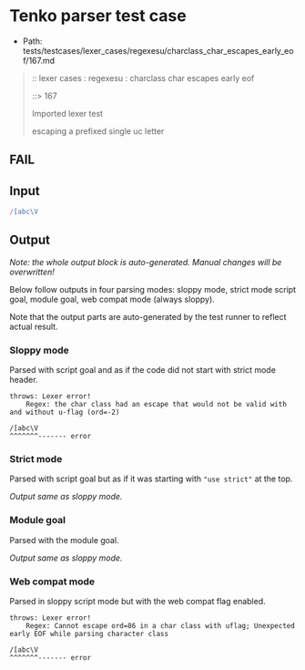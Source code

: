 # Tenko parser test case

- Path: tests/testcases/lexer_cases/regexesu/charclass_char_escapes_early_eof/167.md

> :: lexer cases : regexesu : charclass char escapes early eof
>
> ::> 167
>
> Imported lexer test
>
> escaping a prefixed single uc letter

## FAIL

## Input

`````js
/[abc\V
`````

## Output

_Note: the whole output block is auto-generated. Manual changes will be overwritten!_

Below follow outputs in four parsing modes: sloppy mode, strict mode script goal, module goal, web compat mode (always sloppy).

Note that the output parts are auto-generated by the test runner to reflect actual result.

### Sloppy mode

Parsed with script goal and as if the code did not start with strict mode header.

`````
throws: Lexer error!
    Regex: the char class had an escape that would not be valid with and without u-flag (ord=-2)

/[abc\V
^^^^^^^------- error
`````

### Strict mode

Parsed with script goal but as if it was starting with `"use strict"` at the top.

_Output same as sloppy mode._

### Module goal

Parsed with the module goal.

_Output same as sloppy mode._

### Web compat mode

Parsed in sloppy script mode but with the web compat flag enabled.

`````
throws: Lexer error!
    Regex: Cannot escape ord=86 in a char class with uflag; Unexpected early EOF while parsing character class

/[abc\V
^^^^^^^------- error
`````

